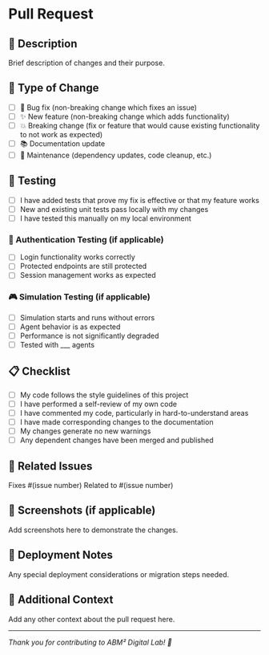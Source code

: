 # Pull Request

## 📝 Description
Brief description of changes and their purpose.

## 🎯 Type of Change
- [ ] 🐛 Bug fix (non-breaking change which fixes an issue)
- [ ] ✨ New feature (non-breaking change which adds functionality)
- [ ] 💥 Breaking change (fix or feature that would cause existing functionality to not work as expected)
- [ ] 📚 Documentation update
- [ ] 🔧 Maintenance (dependency updates, code cleanup, etc.)

## 🧪 Testing
- [ ] I have added tests that prove my fix is effective or that my feature works
- [ ] New and existing unit tests pass locally with my changes
- [ ] I have tested this manually on my local environment

### 🔐 Authentication Testing (if applicable)
- [ ] Login functionality works correctly
- [ ] Protected endpoints are still protected
- [ ] Session management works as expected

### 🎮 Simulation Testing (if applicable)
- [ ] Simulation starts and runs without errors
- [ ] Agent behavior is as expected
- [ ] Performance is not significantly degraded
- [ ] Tested with ___ agents

## 📋 Checklist
- [ ] My code follows the style guidelines of this project
- [ ] I have performed a self-review of my own code
- [ ] I have commented my code, particularly in hard-to-understand areas
- [ ] I have made corresponding changes to the documentation
- [ ] My changes generate no new warnings
- [ ] Any dependent changes have been merged and published

## 🔗 Related Issues
Fixes #(issue number)
Related to #(issue number)

## 📸 Screenshots (if applicable)
Add screenshots here to demonstrate the changes.

## 🚀 Deployment Notes
Any special deployment considerations or migration steps needed.

## 🧠 Additional Context
Add any other context about the pull request here.

---
*Thank you for contributing to ABM² Digital Lab! 🙏*